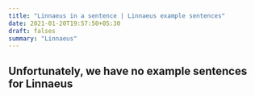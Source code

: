 ```yaml
---
title: "Linnaeus in a sentence | Linnaeus example sentences"
date: 2021-01-20T19:57:50+05:30
draft: falses
summary: "Linnaeus"
---
```

## Unfortunately, we have no example sentences for Linnaeus                 
